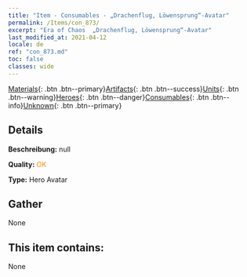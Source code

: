 ```yaml
---
title: "Item - Consumables - „Drachenflug, Löwensprung“-Avatar"
permalink: /Items/con_873/
excerpt: "Era of Chaos  „Drachenflug, Löwensprung“-Avatar"
last_modified_at: 2021-04-12
locale: de
ref: "con_873.md"
toc: false
classes: wide
---
```

 [Materials](/de/Items/){: .btn .btn--primary}[Artifacts](/de/Items/Artifacts/){: .btn .btn--success}[Units](/de/Items/Units/){: .btn .btn--warning}[Heroes](/de/Items/Heroes/){: .btn .btn--danger}[Consumables](/de/Items/Consumables/){: .btn .btn--info}[Unknown](/de/Items/Unknown/){: .btn .btn--primary}

## Details
 **Beschreibung:** null

 **Quality:** <span style="color: #FF8C00">OK</span>

 **Type:** Hero Avatar

## Gather

  None

## This item contains:

  None

